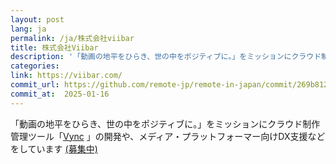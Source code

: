 ```yaml
---
layout: post
lang: ja
permalink: /ja/株式会社viibar
title: 株式会社Viibar
description: '「動画の地平をひらき、世の中をポジティブに。」をミッションにクラウド制作管理ツール「Vync 」の開発や、メディア・プラットフォーマー向けDX支援などをしています (募集中)'
categories: 
link: https://viibar.com/
commit_url: https://github.com/remote-jp/remote-in-japan/commit/269b8121aa196f71e3b6ae053662484bf0056892
commit_at:  2025-01-16
---
```


<p>「動画の地平をひらき、世の中をポジティブに。」をミッションにクラウド制作管理ツール「<a href="https://viibar.com/vync">Vync</a> 」の開発や、メディア・プラットフォーマー向けDX支援などをしています <a href="https://viibar.com/recruit">(募集中)</a></p>
